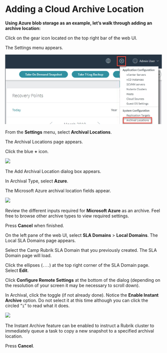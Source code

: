 # Adding a Cloud Archive Location

**Using Azure blob storage as an example, let’s walk through adding an archive location:**

Click on the gear icon located on the top right bar of the web UI.

The Settings menu appears.

![](../../.gitbook/assets/screen-shot-2020-07-18-at-11.52.11.png)

From the **Settings** menu, select **Archival Locations**.

The Archival Locations page appears.

Click the blue **+** icon.

![](https://lh6.googleusercontent.com/LVrv2jjcLhIB5kZ54eQFWECbWn3Rdo5u9mVSWHgbIOW4Ls1j0Ze1NztRtPQ9-i9KczbJosyw2MWT8pvlfHYI20Amks1jbfe9LSuYhjXG_Xp-JGakLHyiVZMoOh3hJk_CmNmbWx9d)

The Add Archival Location dialog box appears.

In Archival Type, select **Azure**.

 The Microsoft Azure archival location fields appear.

![](https://lh6.googleusercontent.com/DHdw2uPQ9eN1OtQgetEipZLpmuBcxHU7dcFdmPFD3Otd6o6rZpDN9X57KDuu4asQ0EkqsHotT_o4cDwDt_riv3fYuoDeee6NbZ1msE7eofOc9iqJevFcG4qGkJPSm_8ysRanzduD)

Review the different inputs required for **Microsoft Azure** as an archive. Feel free to browse other archive types to view required settings.

Press **Cancel** when finished.

On the left pane of the web UI, select **SLA Domains** &gt; **Local Domains**. The Local SLA Domains page appears.

Select the Camp Rubrik SLA Domain that you previously created. The SLA Domain page will load.

Click the ellipses \(`...`\) at the top right corner of the SLA Domain page. Select **Edit**.

Click **Configure Remote Settings** at the bottom of the dialog \(depending on the resolution of your screen it may be necessary to scroll down\).

In Archival, click the toggle \(if not already done\). Notice the **Enable Instant Archive** option. Do not select it at this time although you can click the circled “`i`” to read what it does.

![](https://lh5.googleusercontent.com/5cNsnDgGkE20DeySY-B7DA389b9CTQEBgJSAHrUShLgAiFmCIu5hGE4wWXAOCcDO9_cFx9dKMXaNAWF4wWau7hEXjUcPlAaxuinMvMIasqXTTXS8SY1YhEyy0ycxFHaLR9-Wzquc)

The Instant Archive feature can be enabled to instruct a Rubrik cluster to immediately queue a task to copy a new snapshot to a specified archival location.

Press **Cancel**.

